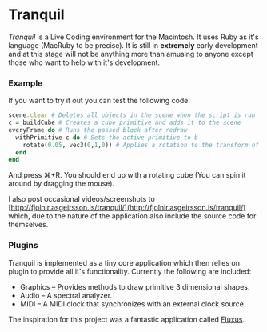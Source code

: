 # Tranquil
*Tranquil* is a Live Coding environment for the Macintosh. It uses Ruby as it's language (MacRuby to be precise). It is still in **extremely** early development and at this stage will not be anything more than amusing to anyone except those who want to help with it's development.

### Example 
If you want to try it out you can test the following code:

```ruby
scene.clear # Deletes all objects in the scene when the script is run
c = buildCube # Creates a cube primitive and adds it to the scene
everyFrame do # Runs the passed block after redraw
  withPrimitive c do # Sets the active primitive to b
    rotate(0.05, vec3(0,1,0)) # Applies a rotation to the transform of the current state
  end
end
```

And press ⌘+R. You should end up with a rotating cube (You can spin it around by dragging the mouse).

I also post occasional videos/screenshots to [http://fjolnir.asgeirsson.is/tranquil/](http://fjolnir.asgeirsson.is/tranquil/) which, due to the nature of the application also include the source code for themselves.

### Plugins

Tranquil is implemented as a tiny core application which then relies on plugin to provide all it's functionality. Currently the following are included:

* Graphics – Provides methods to draw primitive 3 dimensional shapes.
* Audio – A spectral analyzer.
* MIDI – A MIDI clock that synchronizes with an external clock source.


The inspiration for this project was a fantastic application called [Fluxus](http://www.pawfal.org/fluxus/).
